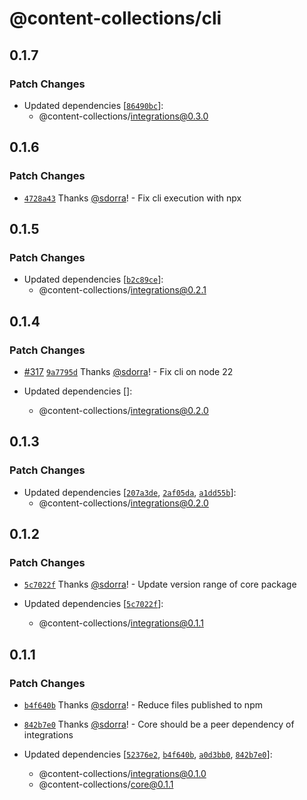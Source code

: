 # @content-collections/cli

## 0.1.7

### Patch Changes

- Updated dependencies [[`86490bc`](https://github.com/sdorra/content-collections/commit/86490bc8815ba03ede8c3a9dcb45931cd686db9c)]:
  - @content-collections/integrations@0.3.0

## 0.1.6

### Patch Changes

- [`4728a43`](https://github.com/sdorra/content-collections/commit/4728a43b19a2a373055aa91c258a46458e463829) Thanks [@sdorra](https://github.com/sdorra)! - Fix cli execution with npx

## 0.1.5

### Patch Changes

- Updated dependencies [[`b2c89ce`](https://github.com/sdorra/content-collections/commit/b2c89ce6075d9a5115486d8ff9c0b84f4c0841dd)]:
  - @content-collections/integrations@0.2.1

## 0.1.4

### Patch Changes

- [#317](https://github.com/sdorra/content-collections/pull/317) [`9a7795d`](https://github.com/sdorra/content-collections/commit/9a7795d3ad8249cb78c1a90b01ff1b69c5404904) Thanks [@sdorra](https://github.com/sdorra)! - Fix cli on node 22

- Updated dependencies []:
  - @content-collections/integrations@0.2.0

## 0.1.3

### Patch Changes

- Updated dependencies [[`207a3de`](https://github.com/sdorra/content-collections/commit/207a3deaa95e34902c262ed8abc6320880b43dc2), [`2af05da`](https://github.com/sdorra/content-collections/commit/2af05da080720c16a02565cac9228d1ebcd9f649), [`a1dd55b`](https://github.com/sdorra/content-collections/commit/a1dd55bcfe198487de40402284d907b977eedcec)]:
  - @content-collections/integrations@0.2.0

## 0.1.2

### Patch Changes

- [`5c7022f`](https://github.com/sdorra/content-collections/commit/5c7022f630a9194ff5579f792c06dcca31611cd5) Thanks [@sdorra](https://github.com/sdorra)! - Update version range of core package

- Updated dependencies [[`5c7022f`](https://github.com/sdorra/content-collections/commit/5c7022f630a9194ff5579f792c06dcca31611cd5)]:
  - @content-collections/integrations@0.1.1

## 0.1.1

### Patch Changes

- [`b4f640b`](https://github.com/sdorra/content-collections/commit/b4f640b26f18dbe9eb8b3913428010194d918ad1) Thanks [@sdorra](https://github.com/sdorra)! - Reduce files published to npm

- [`842b7e0`](https://github.com/sdorra/content-collections/commit/842b7e0b221172eef51e203a833fbc256af4b501) Thanks [@sdorra](https://github.com/sdorra)! - Core should be a peer dependency of integrations

- Updated dependencies [[`52376e2`](https://github.com/sdorra/content-collections/commit/52376e2d7b5dff5c2376da57f76b273ef07e2af4), [`b4f640b`](https://github.com/sdorra/content-collections/commit/b4f640b26f18dbe9eb8b3913428010194d918ad1), [`a0d3bb0`](https://github.com/sdorra/content-collections/commit/a0d3bb0103371809a41bffd23f4dc5a43b474e4e), [`842b7e0`](https://github.com/sdorra/content-collections/commit/842b7e0b221172eef51e203a833fbc256af4b501)]:
  - @content-collections/integrations@0.1.0
  - @content-collections/core@0.1.1
